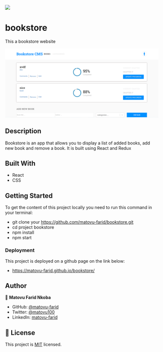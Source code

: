 ![](https://img.shields.io/badge/Microverse-blueviolet)

# bookstore

This a bookstore website

![screenshot](./screenshot.PNG)

## Description
Bookstore is an app that allows you to display a list of added books, add new book and remove a book. It is built using React and Redux

## Built With

- React
- CSS

## Getting Started
To get the content of this project locally you need to run this command in your terminal:
- git clone your https://github.com/matovu-farid/bookstore.git
- cd project bookstore
- npm install
- npm start
### Deployment
This project is deployed on a github page on the link below:
- https://matovu-farid.github.io/bookstore/

## Author

👤 **Matovu Farid Nkoba**

- GitHub: [@matovu-farid](https://github.com/matovu-farid)
- Twitter: [@matovu100](https://twitter.com/matovu100)
- LinkedIn: [matovu-farid](https://www.linkedin.com/in/matovu-farid-48b80257)

## 📝 License

This project is [MIT](./MIT.md) licensed.
